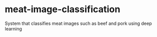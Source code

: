 # meat-image-classification
System that classifies meat images such as beef and pork using deep learning
